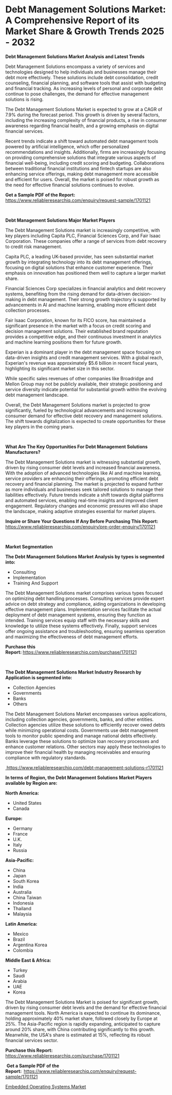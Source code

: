 <p><h1>Debt Management Solutions Market: A Comprehensive Report of its Market Share & Growth Trends 2025 - 2032</h1></p><p><strong>Debt Management Solutions Market Analysis and Latest Trends</strong></p>
<p><p>Debt Management Solutions encompass a variety of services and technologies designed to help individuals and businesses manage their debt more effectively. These solutions include debt consolidation, credit counseling, financial planning, and software tools that assist with budgeting and financial tracking. As increasing levels of personal and corporate debt continue to pose challenges, the demand for effective management solutions is rising.</p><p>The Debt Management Solutions Market is expected to grow at a CAGR of 7.9% during the forecast period. This growth is driven by several factors, including the increasing complexity of financial products, a rise in consumer awareness regarding financial health, and a growing emphasis on digital financial services. </p><p>Recent trends indicate a shift toward automated debt management tools powered by artificial intelligence, which offer personalized recommendations and insights. Additionally, firms are increasingly focusing on providing comprehensive solutions that integrate various aspects of financial well-being, including credit scoring and budgeting. Collaborations between traditional financial institutions and fintech startups are also enhancing service offerings, making debt management more accessible and efficient for users. Overall, the market is poised for robust growth as the need for effective financial solutions continues to evolve.</p></p>
<p><strong>Get a Sample PDF of the Report:&nbsp;</strong> <a href="https://www.reliableresearchiq.com/enquiry/request-sample/1701121?utm_campaign=3500&utm_medium=2&utm_source=Github&utm_content=ia&utm_term=27032025&utm_id=debt-management-solutions">https://www.reliableresearchiq.com/enquiry/request-sample/1701121</a></p>
<p>&nbsp;</p>
<p><strong>Debt Management Solutions Major Market Players</strong></p>
<p><p>The Debt Management Solutions market is increasingly competitive, with key players including Capita PLC, Financial Sciences Corp, and Fair Isaac Corporation. These companies offer a range of services from debt recovery to credit risk management.</p><p>Capita PLC, a leading UK-based provider, has seen substantial market growth by integrating technology into its debt management offerings, focusing on digital solutions that enhance customer experience. Their emphasis on innovation has positioned them well to capture a larger market share.</p><p>Financial Sciences Corp specializes in financial analytics and debt recovery systems, benefiting from the rising demand for data-driven decision-making in debt management. Their strong growth trajectory is supported by advancements in AI and machine learning, enabling more efficient debt collection processes.</p><p>Fair Isaac Corporation, known for its FICO score, has maintained a significant presence in the market with a focus on credit scoring and decision management solutions. Their established brand reputation provides a competitive edge, and their continuous investment in analytics and machine learning positions them for future growth.</p><p>Experian is a dominant player in the debt management space focusing on data-driven insights and credit management services. With a global reach, Experian's revenue was approximately $5.6 billion in recent fiscal years, highlighting its significant market size in this sector.</p><p>While specific sales revenues of other companies like Broadridge and Mellon Group may not be publicly available, their strategic positioning and service diversity indicate potential for substantial growth within the evolving debt management landscape.</p><p>Overall, the Debt Management Solutions market is projected to grow significantly, fueled by technological advancements and increasing consumer demand for effective debt recovery and management solutions. The shift towards digitalization is expected to create opportunities for these key players in the coming years.</p></p>
<p>&nbsp;</p>
<p><strong>What Are The Key Opportunities For Debt Management Solutions Manufacturers?</strong></p>
<p><p>The Debt Management Solutions market is witnessing substantial growth, driven by rising consumer debt levels and increased financial awareness. With the adoption of advanced technologies like AI and machine learning, service providers are enhancing their offerings, promoting efficient debt recovery and financial planning. The market is projected to expand further as more individuals and businesses seek tailored solutions to manage their liabilities effectively. Future trends indicate a shift towards digital platforms and automated services, enabling real-time insights and improved client engagement. Regulatory changes and economic pressures will also shape the landscape, making adaptive strategies essential for market players.</p></p>
<p><strong>Inquire or Share Your Questions If Any Before Purchasing This Report:</strong> <a href="https://www.reliableresearchiq.com/enquiry/pre-order-enquiry/1701121?utm_campaign=3500&utm_medium=2&utm_source=Github&utm_content=ia&utm_term=27032025&utm_id=debt-management-solutions">https://www.reliableresearchiq.com/enquiry/pre-order-enquiry/1701121</a></p>
<p>&nbsp;</p>
<p><strong>Market Segmentation</strong></p>
<p><strong>The Debt Management Solutions Market Analysis by types is segmented into:</strong></p>
<p><ul><li>Consulting</li><li>Implementation</li><li>Training And Support</li></ul></p>
<p><p>The Debt Management Solutions market comprises various types focused on optimizing debt handling processes. Consulting services provide expert advice on debt strategy and compliance, aiding organizations in developing effective management plans. Implementation services facilitate the actual deployment of debt management systems, ensuring they function as intended. Training services equip staff with the necessary skills and knowledge to utilize these systems effectively. Finally, support services offer ongoing assistance and troubleshooting, ensuring seamless operation and maximizing the effectiveness of debt management efforts.</p></p>
<p><strong>Purchase this Report:&nbsp;</strong><a href="https://www.reliableresearchiq.com/purchase/1701121?utm_campaign=3500&utm_medium=2&utm_source=Github&utm_content=ia&utm_term=27032025&utm_id=debt-management-solutions">https://www.reliableresearchiq.com/purchase/1701121</a></p>
<p>&nbsp;</p>
<p><strong>The Debt Management Solutions Market Industry Research by Application is segmented into:</strong></p>
<p><ul><li>Collection Agencies</li><li>Governments</li><li>Banks</li><li>Others</li></ul></p>
<p><p>The Debt Management Solutions Market encompasses various applications, including collection agencies, governments, banks, and other entities. Collection agencies utilize these solutions to efficiently recover owed debts while minimizing operational costs. Governments use debt management tools to monitor public spending and manage national debts effectively. Banks leverage these solutions to optimize loan recovery processes and enhance customer relations. Other sectors may apply these technologies to improve their financial health by managing receivables and ensuring compliance with regulatory standards.</p></p>
<p><a href="https://www.reliableresearchiq.com/debt-management-solutions-r1701121?utm_campaign=3500&utm_medium=2&utm_source=Github&utm_content=ia&utm_term=27032025&utm_id=debt-management-solutions">&nbsp;https://www.reliableresearchiq.com/debt-management-solutions-r1701121</a></p>
<p><strong>In terms of Region, the Debt Management Solutions Market Players available by Region are:</strong></p>
<p>
    <p> <strong> North America: </strong>
        <ul>
            <li>United States</li>
            <li>Canada</li>
        </ul>
        </p> 
    <p> <strong> Europe: </strong>
        <ul>
            <li>Germany</li>
            <li>France</li>
            <li>U.K.</li>
            <li>Italy</li>
            <li>Russia</li>
        </ul>
        </p> 
    <p> <strong> Asia-Pacific: </strong>
        <ul>
            <li>China</li>
            <li>Japan</li>
            <li>South Korea</li>
            <li>India</li>
            <li>Australia</li>
            <li>China Taiwan</li>
            <li>Indonesia</li>
            <li>Thailand</li>
            <li>Malaysia</li>
        </ul>
        </p> 
    <p> <strong> Latin America: </strong>
        <ul>
            <li>Mexico</li>
            <li>Brazil</li>
            <li>Argentina Korea</li>
            <li>Colombia</li>
        </ul>
        </p> 
    <p> <strong> Middle East & Africa: </strong>
        <ul>
            <li>Turkey</li>
            <li>Saudi</li>
            <li>Arabia</li>
            <li>UAE</li>
            <li>Korea</li>
        </ul>
    </p>
    </p>
<p><p>The Debt Management Solutions Market is poised for significant growth, driven by rising consumer debt levels and the demand for effective financial management tools. North America is expected to continue its dominance, holding approximately 40% market share, followed closely by Europe at 25%. The Asia-Pacific region is rapidly expanding, anticipated to capture around 20% share, with China contributing significantly to this growth. Meanwhile, the USA's share is estimated at 15%, reflecting its robust financial services sector.</p></p>
<p><strong>Purchase this Report: </strong><a href="https://www.reliableresearchiq.com/purchase/1701121?utm_campaign=3500&utm_medium=2&utm_source=Github&utm_content=ia&utm_term=27032025&utm_id=debt-management-solutions">https://www.reliableresearchiq.com/purchase/1701121</a></p>
<p>&nbsp;<strong>Get a Sample PDF of the Report:&nbsp;&nbsp;</strong><a href="https://www.reliableresearchiq.com/enquiry/request-sample/1701121?utm_campaign=3500&utm_medium=2&utm_source=Github&utm_content=ia&utm_term=27032025&utm_id=debt-management-solutions">https://www.reliableresearchiq.com/enquiry/request-sample/1701121</a></p>
<p><strong></strong></p>
<p><p><a href="https://github.com/chaiszepkadk/Market-Research-Report-List-1/blob/main/embedded-operating-systems-market.md?utm_campaign=3500&utm_medium=2&utm_source=Github&utm_content=ia&utm_term=27032025&utm_id=debt-management-solutions">Embedded Operating Systems Market</a></p></p>